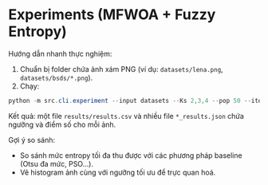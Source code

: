 # Experiments (MFWOA + Fuzzy Entropy)

Hướng dẫn nhanh thực nghiệm:

1. Chuẩn bị folder chứa ảnh xám PNG (ví dụ: `datasets/lena.png`, `datasets/bsds/*.png`).
2. Chạy:

```powershell
python -m src.cli.experiment --input datasets --Ks 2,3,4 --pop 50 --iters 200 --out results
```

Kết quả: một file `results/results.csv` và nhiều file `*_results.json` chứa ngưỡng và điểm số cho mỗi ảnh.

Gợi ý so sánh:
- So sánh mức entropy tối đa thu được với các phương pháp baseline (Otsu đa mức, PSO...).
- Vẽ histogram ảnh cùng với ngưỡng tối ưu để trực quan hoá.
